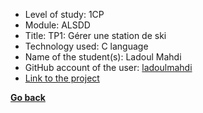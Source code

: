 - Level of study: 1CP
- Module: ALSDD
- Title: TP1: Gérer une station de ski
- Technology used: C language
- Name of the student(s): Ladoul Mahdi
- GitHub account of the user: [ladoulmahdi](https://github.com/ladoulmahdi)
- [Link to the project](https://drive.google.com/drive/u/1/folders/11Sl5ZxsNJWMEJ73S7zw2XZcP0_apEjm4)


**[Go back](../../../ALSDD.md)**
